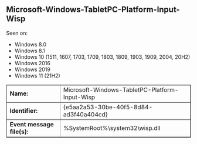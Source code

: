 ## Microsoft-Windows-TabletPC-Platform-Input-Wisp

Seen on:
* Windows 8.0
* Windows 8.1
* Windows 10 (1511, 1607, 1703, 1709, 1803, 1809, 1903, 1909, 2004, 20H2)
* Windows 2016
* Windows 2019
* Windows 11 (21H2)

<table border="1" class="docutils">
  <tbody>
    <tr>
      <td><b>Name:</b></td>
      <td>Microsoft-Windows-TabletPC-Platform-Input-Wisp</td>
    </tr>
    <tr>
      <td><b>Identifier:</b></td>
      <td>{e5aa2a53-30be-40f5-8d84-ad3f40a404cd}</td>
    </tr>
    <tr>
      <td><b>Event message file(s):</b></td>
      <td>%SystemRoot%\system32\wisp.dll</td>
    </tr>
  </tbody>
</table>

&nbsp;

